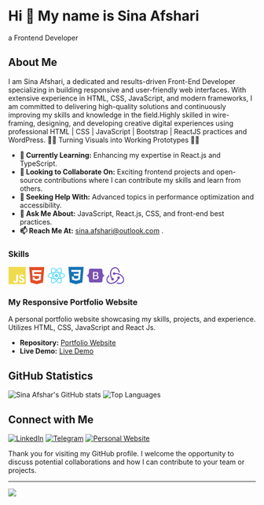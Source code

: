 Hi 👋 My name is Sina Afshari
======
 a Frontend Developer
 
## About Me

I am Sina Afshari, a dedicated and results-driven Front-End Developer specializing in building responsive and user-friendly web interfaces. With extensive experience in HTML, CSS, JavaScript, and modern frameworks, I am committed to delivering high-quality solutions and continuously improving my skills and knowledge in the field.Highly skilled in wire-framing, designing, and developing creative digital experiences using professional HTML | CSS | JavaScript | Bootstrap | ReactJS practices and WordPress. 👨‍💻 Turning Visuals into Working Prototypes 👨‍💻

- **📘 Currently Learning:** Enhancing my expertise in React.js and TypeScript.
- **🤝 Looking to Collaborate On:** Exciting frontend projects and open-source contributions where I can contribute my skills and learn from others.
- **🧐 Seeking Help With:** Advanced topics in performance optimization and accessibility.
- **💬 Ask Me About:** JavaScript, React.js, CSS, and front-end best practices.
- **📫 Reach Me At:** sina.afshari@outlook.com . 
### Skills

<p align="left">
    <a href="https://developer.mozilla.org/en-US/docs/Web/JavaScript" target="_blank" rel="noreferrer"><img src="https://raw.githubusercontent.com/sabzlearn-ir/sabzlearn-ir/4d2a781931f79c747a132c28eae4ebfbb8eaa7d7/javascript-colored.svg" width="36" height="36" alt="Javascript" /></a>
    <a href="https://developer.mozilla.org/en-US/docs/Glossary/HTML5" target="_blank" rel="noreferrer"><img src="https://raw.githubusercontent.com/sabzlearn-ir/sabzlearn-ir/4d2a781931f79c747a132c28eae4ebfbb8eaa7d7/html5-colored.svg" width="36" height="36" alt="HTML5" /></a>
    <a href="https://reactjs.org/" target="_blank" rel="noreferrer"><img src="https://raw.githubusercontent.com/sabzlearn-ir/sabzlearn-ir/4d2a781931f79c747a132c28eae4ebfbb8eaa7d7/react-colored.svg" width="36" height="36" alt="React" /></a>
    <a href="https://www.w3.org/TR/CSS/#css" target="_blank" rel="noreferrer"><img src="https://raw.githubusercontent.com/sabzlearn-ir/sabzlearn-ir/4d2a781931f79c747a132c28eae4ebfbb8eaa7d7/css3-colored.svg" width="36" height="36" alt="CSS3" /></a>
    <a href="https://getbootstrap.com/" target="_blank" rel="noreferrer"><img src="https://raw.githubusercontent.com/sabzlearn-ir/sabzlearn-ir/4d2a781931f79c747a132c28eae4ebfbb8eaa7d7/bootstrap-colored.svg" width="36" height="36" alt="Bootstrap" /></a> 
    <a href="https://redux.js.org/" target="_blank" rel="noreferrer"><img src="https://raw.githubusercontent.com/sabzlearn-ir/sabzlearn-ir/4d2a781931f79c747a132c28eae4ebfbb8eaa7d7/redux-colored.svg" width="36" height="36" alt="Redux" /></a>
   
</p>

### My Responsive Portfolio Website
A personal portfolio website showcasing my skills, projects, and experience. Utilizes HTML, CSS, JavaScript and React Js.
- **Repository:** [Portfolio Website](https://github.com/sinaafshar13/React-Portfolio)
- **Live Demo:** [Live Demo](https://sinafolio.liara.run)

## GitHub Statistics

![Sina Afshar's GitHub stats](https://github-readme-stats.vercel.app/api?username=sinaafshar13&show_icons=true&theme=radical)
![Top Languages](https://github-readme-stats.vercel.app/api/top-langs/?username=sinaafshar13&layout=compact&theme=radical)

## Connect with Me

[![LinkedIn](https://img.shields.io/badge/LinkedIn-blue?style=for-the-badge&logo=linkedin)]([https://www.linkedin.com/in/yourlinkedin/](https://www.linkedin.com/in/sina-afshari-32b3bb288/))
[![Telegram](https://img.shields.io/badge/Telegram-blue?style=for-the-badge&logo=telegram)](https://t.me/SiNa13RiShe)
[![Personal Website](https://img.shields.io/badge/Portfolio-Website-blue?style=for-the-badge&logo=google-chrome)](https://sinafolio.liara.run)

Thank you for visiting my GitHub profile. I welcome the opportunity to discuss potential collaborations and how I can contribute to your team or projects.
___

<a href="">
    <img src="https://cdn.buymeacoffee.com/buttons/v2/default-yellow.png" width="200" />
</a>

